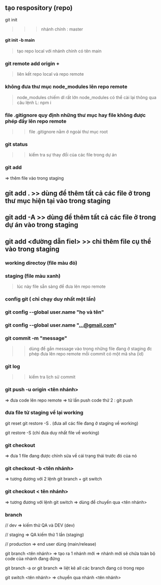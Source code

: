 ## tạo respository (repo)

git init

> > > nhánh chính : master

#### git init -b main

> tạo repo local với nhánh chính có tên main

### git remote add origin + <url repo>

> liên kết repo local và repo remote

### không đưa thư mục node_modules lên repo remote

> node_modules chiếm dl rất lớn
> node_modules có thể cài lại thông qua câu lệnh L: npm i

### file .gitignore quy định những thư mục hay file không được phép đẩy lên repo remote

> > file .gitignore nằm ở ngoài thư mục root

### git status

> > kiểm tra sự thay đổi của các file trong dự án

### git add

=> thêm file vào trong staging

## git add . >> dùng để thêm tất cả các file ở trong thư mục hiện tại vào trong staging

## git add -A >> dùng để thêm tất cả các file ở trong dự án vào trong staging

## git add <đường dẫn fiel> >> chỉ thêm file cụ thể vào trong staging

### working directoy (file màu đỏ)

### staging (file màu xanh)

> lúc này file sẵn sàng để đưa lên repo remote

### config git ( chỉ chạy duy nhất một lần)

### git config --global user.name "họ và tên"

### git config --global user.name "...@gmail.com"

### git commit -m "message"

> > dùng để gắn message vào trong những file đang ở staging đc phép đưa lên repo remote
> > mỗi commit có một mã sha (id)

### git log

> > kiểm tra lịch sử commit

### git push -u origin <tên nhánh>

=> đưa code lên repo remote
=> từ lần push code thứ 2 : git push

### đưa file từ staging về lại working

git reset
git restore -S . (đưa all các file đang ở staging về working)

git restore -S <url file> (chỉ đưa duy nhất file về working)

### git checkout <url file>

=> đưa 1 file đang được chỉnh sửa về cái trạng thái trước đó của nó

### git checkout -b <tên nhánh>

=> tương đương với 2 lệnh git branch + git switch

### git checkout < tên nhánh>

=> tương đương với lệnh git switch
=> dùng để chuyển qua <tên nhánh>

### branch

// dev => kiếm thử QA và DEV (dev)

// staging => QA kiếm thử 1 lần (staging)

// production => end user dùng (main/release)

git branch <tên nhánh>
=> tạo ra 1 nhánh mới
=> nhánh mới sẽ chứa toàn bộ code của nhánh đang đứng

git branch -a or git branch
=> liệt kê all các branch đang có trong repo

git switch <tên nhánh>
=> chuyển qua nhánh <tên nhánh>
